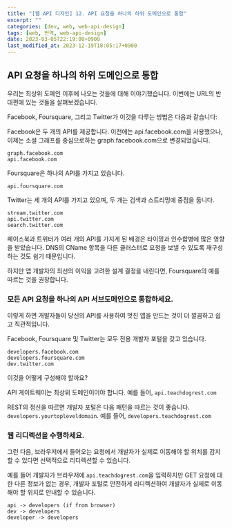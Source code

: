 ```yaml
---
title: "[웹 API 디자인] 12. API 요청을 하나의 하위 도메인으로 통합"
excerpt: ""
categories: [dev, web, web-api-design]
tags: [web, 번역, web-api-design]
date: 2023-03-05T22:19:00+0900
last_modified_at: 2023-12-19T18:05:17+0900
---
```


## API 요청을 하나의 하위 도메인으로 통합

우리는 최상위 도메인 이후에 나오는 것들에 대해 이야기했습니다.
이번에는 URL의 반대편에 있는 것들을 살펴보겠습니다.

Facebook, Foursquare, 그리고 Twitter가 이것을 다루는 방법은 다음과 같습니다:

Facebook은 두 개의 API를 제공합니다.
이전에는 api.facebook.com을 사용했으나, 이제는 소셜 그래프를 중심으로하는 graph.facebook.com으로 변경되었습니다.

```text
graph.facebook.com
api.facebook.com
```

Foursquare은 하나의 API를 가지고 있습니다.

```text
api.foursquare.com
```

Twitter는 세 개의 API를 가지고 있으며, 두 개는 검색과 스트리밍에 중점을 둡니다.

```text
stream.twitter.com
api.twitter.com
search.twitter.com
```

페이스북과 트위터가 여러 개의 API를 가지게 된 배경은 타이밍과 인수합병에 많은 영향을 받았습니다.
DNS의 CName 항목을 다른 클러스터로 요청을 보낼 수 있도록 재구성하는 것도 쉽기 때문입니다.

하지만 앱 개발자의 최선의 이익을 고려한 설계 결정을 내린다면, Foursquare의 예를 따르는 것을 권장합니다.

### 모든 API 요청을 하나의 API 서브도메인으로 통합하세요.

이렇게 하면 개발자들이 당신의 API를 사용하여 멋진 앱을 만드는 것이 더 깔끔하고 쉽고 직관적입니다.

Facebook, Foursquare 및 Twitter는 모두 전용 개발자 포털을 갖고 있습니다.

```text
developers.facebook.com
developers.foursquare.com
dev.twitter.com
```

이것을 어떻게 구성해야 할까요?

API 게이트웨이는 최상위 도메인이어야 합니다. 예를 들어, `api.teachdogrest.com`

REST의 정신을 따르면 개발자 포털은 다음 패턴을 따르는 것이 좋습니다.
`developers.yourtopleveldomain`. 예를 들어, `developers.teachdogrest.com`

### 웹 리디렉션을 수행하세요.

그런 다음, 브라우저에서 들어오는 요청에서 개발자가 실제로 이동해야 할 위치를 감지할 수 있다면 선택적으로 리디렉션할 수 있습니다.

예를 들어 개발자가 브라우저에 `api.teachdogrest.com`을 입력하지만 GET 요청에 대한 다른 정보가 없는 경우, 개발자 포털로 안전하게 리디렉션하여 개발자가 실제로 이동해야 할 위치로 안내할 수 있습니다.

```text
api -> developers (if from browser)
dev -> developers
developer -> developers
```
